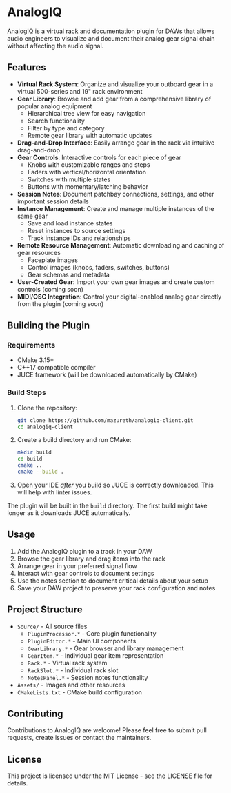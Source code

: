 # AnalogIQ

AnalogIQ is a virtual rack and documentation plugin for DAWs that allows audio engineers to visualize and document their analog gear signal chain without affecting the audio signal.

## Features

- **Virtual Rack System**: Organize and visualize your outboard gear in a virtual 500-series and 19" rack environment
- **Gear Library**: Browse and add gear from a comprehensive library of popular analog equipment
  - Hierarchical tree view for easy navigation
  - Search functionality
  - Filter by type and category
  - Remote gear library with automatic updates
- **Drag-and-Drop Interface**: Easily arrange gear in the rack via intuitive drag-and-drop
- **Gear Controls**: Interactive controls for each piece of gear
  - Knobs with customizable ranges and steps
  - Faders with vertical/horizontal orientation
  - Switches with multiple states
  - Buttons with momentary/latching behavior
- **Session Notes**: Document patchbay connections, settings, and other important session details
- **Instance Management**: Create and manage multiple instances of the same gear
  - Save and load instance states
  - Reset instances to source settings
  - Track instance IDs and relationships
- **Remote Resource Management**: Automatic downloading and caching of gear resources
  - Faceplate images
  - Control images (knobs, faders, switches, buttons)
  - Gear schemas and metadata
- **User-Created Gear**: Import your own gear images and create custom controls (coming soon)
- **MIDI/OSC Integration**: Control your digital-enabled analog gear directly from the plugin (coming soon)

## Building the Plugin

### Requirements

- CMake 3.15+
- C++17 compatible compiler
- JUCE framework (will be downloaded automatically by CMake)

### Build Steps

1. Clone the repository:
   ```bash
   git clone https://github.com/mazureth/analogiq-client.git
   cd analogiq-client
   ```

2. Create a build directory and run CMake:
   ```bash
   mkdir build
   cd build
   cmake ..
   cmake --build .
   ```

3. Open your IDE _after_ you build so JUCE is correctly downloaded. This will help with linter issues.


The plugin will be built in the `build` directory. The first build might take longer as it downloads JUCE automatically.

## Usage

1. Add the AnalogIQ plugin to a track in your DAW
2. Browse the gear library and drag items into the rack
3. Arrange gear in your preferred signal flow
4. Interact with gear controls to document settings
5. Use the notes section to document critical details about your setup
6. Save your DAW project to preserve your rack configuration and notes

## Project Structure

- `Source/` - All source files
  - `PluginProcessor.*` - Core plugin functionality
  - `PluginEditor.*` - Main UI components
  - `GearLibrary.*` - Gear browser and library management
  - `GearItem.*` - Individual gear item representation
  - `Rack.*` - Virtual rack system
  - `RackSlot.*` - Individual rack slot
  - `NotesPanel.*` - Session notes functionality
- `Assets/` - Images and other resources
- `CMakeLists.txt` - CMake build configuration

## Contributing

Contributions to AnalogIQ are welcome! Please feel free to submit pull requests, create issues or contact the maintainers.

## License

This project is licensed under the MIT License - see the LICENSE file for details. 